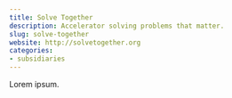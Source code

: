 ```yaml
---
title: Solve Together
description: Accelerator solving problems that matter.
slug: solve-together
website: http://solvetogether.org
categories:
- subsidiaries
---
```


Lorem ipsum.
